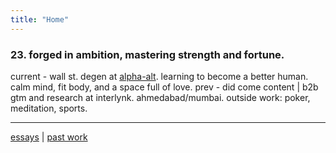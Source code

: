 ```yaml
---
title: "Home"
---
```



### 23. forged in ambition, mastering strength and fortune. 

current - wall st. degen at [alpha-alt](https://alt-alpha.com/). learning to become a better human. calm mind, fit body, and a space full of love.  prev - did come content | b2b gtm and research at interlynk. ahmedabad/mumbai. outside work: poker, meditation, sports. 

---
[essays](/essays/) | [past work](https://www.notion.com/) 

